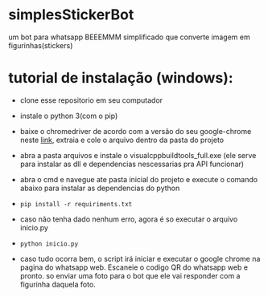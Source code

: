 # simplesStickerBot
 um bot para whatsapp BEEEMMM simplificado que converte imagem em figurinhas(stickers)
 
 # tutorial de instalação (windows):
 - clone esse repositorio em seu computador
 - instale o python 3(com o pip)
 - baixe o chromedriver de acordo com a versão do seu google-chrome neste [link](http://chromedriver.chromium.org/downloads), extraia e cole o arquivo dentro da pasta do projeto
 - abra a pasta arquivos e instale o visualcppbuildtools_full.exe (ele serve para instalar as dll e dependencias nescessarias pra API funcionar)
 - abra o cmd e navegue ate pasta inicial do projeto e execute o comando abaixo para instalar as dependencias do python
 - `pip install -r requiriments.txt`
 
 - caso não tenha dado nenhum erro, agora é so executar o arquivo inicio.py
 - `python inicio.py`
 - caso tudo ocorra bem, o script irá iniciar e executar o google chrome na pagina do whatsapp web. Escaneie o codigo QR do whatsapp web e pronto. so enviar uma foto para o bot que ele vai responder com a figurinha daquela foto.
 
